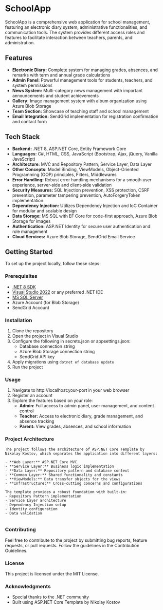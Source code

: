 # SchoolApp
SchoolApp is a comprehensive web application for school management, featuring an electronic diary system, administrative functionalities, and communication tools. The system provides different access roles and features to facilitate interaction between teachers, parents, and administration.

## Features
- **Electronic Diary:** Complete system for managing grades, absences, and remarks with term and annual grade calculations
- **Admin Panel:** Powerful management tools for students, teachers, and system permissions
- **News System:** Multi-category news management with important announcements and student achievements
- **Gallery:** Image management system with album organization using Azure Blob Storage
- **Team Section:** Showcase of teaching staff and school management
- **Email Integration:** SendGrid implementation for registration confirmation and contact form

## Tech Stack
- **Backend:** .NET 8, ASP.NET Core, Entity Framework Core
- **Languages:** C#, HTML, CSS, JavaScript (Bootstrap, Ajax, jQuery, Vanilla JavaScript)
- **Architecture:** MVC and Repository Pattern, Service Layer, Data Layer
- **Other Concepts:** Model Binding, ViewModels, Object-Oriented Programming (OOP) principles, Filters, Middlewares
- **Error Handling:** Robust error handling mechanisms for a smooth user experience, server-side and client-side validation
- **Security Measures:** SQL Injection prevention, XSS protection, CSRF prevention, parameter tampering prevention, AutoForgeryToken implementation
- **Dependency Injection:** Utilizes Dependency Injection and IoC Container for modular and scalable design
- **Data Storage:** MS SQL with EF Core for code-first approach, Azure Blob Storage for images
- **Authentication:** ASP.NET Identity for secure user authentication and role management
- **Cloud Services:** Azure Blob Storage, SendGrid Email Service

## Getting Started
To set up the project locally, follow these steps:

### Prerequisites
- [.NET 8 SDK](https://dotnet.microsoft.com/download)
- [Visual Studio 2022](https://visualstudio.microsoft.com/) or any preferred .NET IDE
- [MS SQL Server](https://www.microsoft.com/en-us/sql-server/sql-server-downloads)
- Azure Account (for Blob Storage)
- SendGrid Account

### Installation
1. Clone the repository
2. Open the project in Visual Studio
3. Configure the following in secrets.json or appsettings.json:
   - Database connection string
   - Azure Blob Storage connection string
   - SendGrid API key
4. Apply migrations using `dotnet ef database update`
5. Run the project

### Usage
1. Navigate to http://localhost:your-port in your web browser
2. Register an account
3. Explore the features based on your role:
   - **Admin:** Full access to admin panel, user management, and content control
   - **Teacher:** Access to electronic diary, grade management, and absence tracking
   - **Parent:** View grades, absences, and school information

### Project Architecture
```
The project follows the architecture of ASP.NET Core Template by Nikolay Kostov, which separates the application into different layers:

- **Web Layer:** ASP.NET Core MVC
- **Service Layer:** Business logic implementation
- **Data Layer:** Repository pattern and database context
- **Common Layer:** Shared functionality and constants
- **ViewModels:** Data transfer objects for the views
- **Infrastructure:** Cross-cutting concerns and configurations

The template provides a robust foundation with built-in:
- Repository Pattern implementation
- Service Layer architecture
- Dependency Injection setup
- Identity configuration
- Data validation
       
```

### Contributing
Feel free to contribute to the project by submitting bug reports, feature requests, or pull requests. Follow the guidelines in the Contribution Guidelines.

### License
This project is licensed under the MIT License.

### Acknowledgments
- Special thanks to the .NET community
- Built using ASP.NET Core Template by Nikolay Kostov
